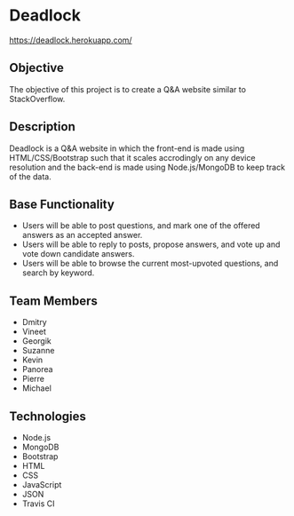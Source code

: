 # Deadlock
https://deadlock.herokuapp.com/

## Objective
The objective of this project is to create a Q&A website similar to StackOverflow.

## Description
Deadlock is a Q&A website in which the front-end is made using HTML/CSS/Bootstrap such that it scales accrodingly on any device resolution and the back-end is made using Node.js/MongoDB to keep track of the data.

## Base Functionality
* Users will be able to post questions, and mark one of the offered answers as an accepted answer.
* Users will be able to reply to posts, propose answers, and vote up and vote down candidate answers.
* Users will be able to browse the current most-upvoted questions, and search by keyword. 

## Team Members
* Dmitry
* Vineet
* Georgik
* Suzanne
* Kevin 
* Panorea
* Pierre
* Michael

## Technologies
* Node.js
* MongoDB
* Bootstrap
* HTML
* CSS
* JavaScript
* JSON
* Travis CI
